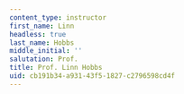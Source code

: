 ```yaml
---
content_type: instructor
first_name: Linn
headless: true
last_name: Hobbs
middle_initial: ''
salutation: Prof.
title: Prof. Linn Hobbs
uid: cb191b34-a931-43f5-1827-c2796598cd4f
---
```

